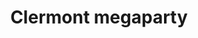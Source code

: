 ---
title: "Clermont megaparty"
address: "15 rue de la rue"
postalCode : "75008"
city: "Clermont"
label: "Hotel de Ville Clermont 7ème"
description: "Best clermont event Best clermont event Best clermont event Best clermont event Best clermont event Best clermont event Best clermont event Best clermont event Best clermont event Best clermont event Best clermont event Best clermont event Best clermont event Best clermont event Best clermont event Best clermont eventBest clermont event"
photos: ""
important: true
association: "clermont-organisation"
when: "2019-03-03T14:15:59-06:00"
---